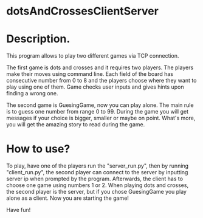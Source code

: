 # dotsAndCrossesClientServer

# Description.

This program allows to play two different games via TCP connection.

The first game is dots and crosses and it requires two players. The players make their moves using command line. Each field of the board has consecutive number from 0 to 8 and the players choose where they want to play using one of them. Game checks user inputs and gives hints upon finding a wrong one.

The second game is GuesingGame, now you can play alone. The main rule is to guess one number from range 0 to 99. During the game you will get messages if your choice is bigger, smaller or maybe on point. What's more, you will get the amazing story to read during the game.

# How to use?

To play, have one of the players run the "server_run.py", then by running "client_run.py", the second player can connect to the server by inputting server ip when prompted by the program. Afterwards, the client has to choose one game using numbers 1 or 2. When playing dots and crosses, the second player is the server, but if you chose GuesingGame you play alone as a client. Now you are starting the game!

Have fun!
